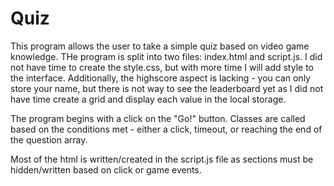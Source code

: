 # Quiz
This program allows the user to take a simple quiz based on video game knowledge. THe program is split into two files: index.html and script.js. I did not have time to create the style.css, but with more time I will add style to the interface. Additionally, the highscore aspect is lacking - you can only store your name, but there is not way to see the leaderboard yet as I did not have time create a grid and display each value in the local storage. 

The program begins with a click on the "Go!" button. Classes are called based on the conditions met - either a click, timeout, or reaching the end of the question array. 

Most of the html is written/created in the script.js file as sections must be hidden/written based on click or game events. 